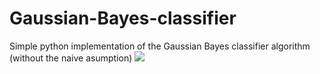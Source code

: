 # Gaussian-Bayes-classifier
Simple python implementation of the Gaussian Bayes classifier algorithm (without the naive asumption)
<img src="https://github.com/lopeLH/Gaussian-Bayes-classifier/blob/master/Gaussian%20Bayes%20classifier.ipynb"></img>
